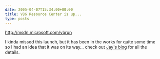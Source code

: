 ```yaml
---
date: 2005-04-07T15:34:00+00:00
title: VB6 Resource Center is up...
type: posts
---
```

<http://msdn.microsoft.com/vbrun>

I kinda missed this launch, but it has been in the works for quite some time so I had an idea that it was on its way... check out [Jay's blog](http://blogs.msdn.com/JRoxe) for all the details.
